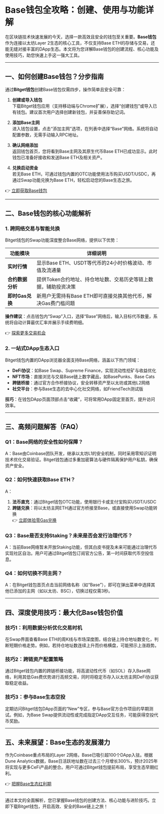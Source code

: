 # Base钱包全攻略：创建、使用与功能详解

在区块链技术快速发展的今天，选择一款高效且安全的钱包至关重要。**Base钱包**作为连接以太坊Layer 2生态的核心工具，不仅支持Base ETH的存储与交易，还能无缝对接丰富的DApp生态。本文将为您详解Base钱包的创建流程、核心功能及使用技巧，助您快速上手这一强大工具。

---

## 一、如何创建Base钱包？分步指南

通过**Bitget钱包**创建Base钱包仅需四步，操作简单且安全可靠：

1. **创建或导入钱包**  
   下载Bitget钱包应用（支持移动端与Chrome扩展），选择“创建钱包”或导入已有钱包。建议首次用户选择创建新钱包，并妥善保存助记词。

2. **添加Base主网**  
   进入钱包设置，点击“添加主网”选项，在列表中选择“Base”网络。系统将自动配置参数，无需手动输入RPC地址。

3. **确认网络添加**  
   返回钱包首页，您将看到Base主网及其原生代币Base ETH已成功显示。此时钱包已准备好接收和发送Base ETH及相关资产。

4. **兑换启动资金**  
   若无Base ETH，可通过钱包内置的OTC功能使用法币购买USDT/USDC，再通过Swap功能兑换为Base ETH，轻松启动您的Base生态之旅。

👉 [立即获取Base钱包](https://bit.ly/okx_welcome)

---

## 二、Base钱包的核心功能解析

### 1. 跨网络交易与智能兑换

Bitget钱包的Swap功能深度整合Base网络，提供以下优势：

| 功能模块         | 详细说明                                                                 |
|------------------|--------------------------------------------------------------------------|
| **实时行情**     | 显示Base ETH、USDT等代币的24小时价格波动、市值及流通量                    |
| **合约数据分析** | 提供Token合约地址、持仓地址数、交易历史等链上数据，辅助投资决策           |
| **即时Gas兑换**  | 新用户无需持有Base ETH即可直接兑换其他代币，解决Gas费门槛问题             |

**操作建议**：点击钱包内“Swap”入口，选择“Base”网络后，输入目标代币数量，系统将自动计算最优汇率并展示手续费明细。

👉 [探索更多交易机会](https://bit.ly/okx_welcome)

### 2. 一站式DApp生态入口

Bitget钱包内置的DApp浏览器全面支持Base网络，涵盖以下热门领域：

- **DeFi协议**：如Base Swap、Supreme Finance，实现流动性挖矿与收益优化  
- **NFT市场**：直接浏览与交易Base链上数字藏品，如BasePunks、Base Cats  
- **跨链桥接**：通过官方合作桥接协议，安全转移资产至以太坊或其他L2网络  
- **社交平台**：参与Base生态的去中心化社交网络，如FriendTech测试版  

**技巧**：在钱包DApp页面顶部点击“收藏”，可将常用DApp固定至首页，提升访问效率。

---

## 三、高频问题解答（FAQ）

### Q1：Base网络的安全性如何保障？  
A：Base由Coinbase团队开发，继承以太坊L1的安全机制，同时采用零知识证明技术优化交易验证。Bitget钱包通过多重加密算法与硬件隔离保护用户私钥，确保资产安全。

### Q2：如何快速获取Base ETH？  
A：  
1. **法币直充**：通过Bitget钱包OTC功能，使用银行卡或支付宝购买USDT/USDC  
2. **跨链兑换**：将以太坊主网ETH通过官方桥接至Base，或直接使用Swap功能转换  
👉 [立即体验零Gas兑换](https://bit.ly/okx_welcome)  

### Q3：Base是否支持Staking？未来是否会发行治理代币？  
A：当前Base网络暂未开放Staking功能，但其白皮书提及未来可能通过治理代币实现社区自治。用户可通过Bitget钱包订阅官方公告，第一时间获取代币空投信息。

### Q4：如何切换不同主网？  
A：在Bitget钱包首页点击当前网络名称（如“Base”），即可在弹出菜单中选择其他已添加的主网（如以太坊、BSC），切换过程仅需3秒。

---

## 四、深度使用技巧：最大化Base钱包价值

### 技巧1：利用数据分析优化交易时机  
在Swap界面查看Base ETH的周K线与市场深度图，结合链上持仓地址数变化，判断短期价格走势。例如，若持仓地址数连续上升而价格横盘，可能预示上涨趋势。

### 技巧2：跨链资产配置策略  
通过Bitget钱包内置的跨链桥接功能，将高波动性代币（如SOL）存入Base网络，利用其低Gas费优势进行高频交易，同时将稳定币存入以太坊主网DeFi协议获取稳定收益。

### 技巧3：参与Base生态空投  
定期访问Bitget钱包DApp页面的“New”专区，参与Base官方合作项目的早期测试。例如，为Base Swap提供流动性或完成指定DApp交互任务，可能获得空投代币奖励。

---

## 五、未来展望：Base生态的发展潜力

作为Coinbase重点布局的Layer 2网络，Base已吸引超100个DApp入驻。根据Dune Analytics数据，Base日活跃地址数在过去三个月增长300%，预计2025年将实现与更多CeFi产品的整合。用户可通过Bitget钱包提前布局，享受生态早期红利。

👉 [把握Base生态红利期](https://bit.ly/okx_welcome)

---

通过本文的全面解析，您已掌握Base钱包的创建方法、核心功能与进阶技巧。立即下载Bitget钱包，开启高效、安全的Base链上之旅！